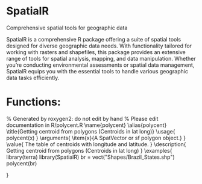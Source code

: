 # SpatialR
 Comprehensive spatial tools for geographic data

SpatialR is a comprehensive R package offering a suite of spatial tools
designed for diverse geographic data needs. With functionality tailored for
working with rasters and shapefiles, this package provides an extensive range
of tools for spatial analysis, mapping, and data manipulation. Whether you’re
conducting environmental assessments or spatial data management, SpatialR equips
you with the essential tools to handle various geographic data tasks efficiently.


# Functions:
% Generated by roxygen2: do not edit by hand
% Please edit documentation in R/polycent.R
\name{polycent}
\alias{polycent}
\title{Getting centroid from polygons (Centroids in lat long)}
\usage{
polycent(x)
}
\arguments{
\item{x}{A SpatVector or sf polygon object.}
}
\value{
The table of centroids with longitude and latitude.
}
\description{
Getting centroid from polygons (Centroids in lat long)
}
\examples{
library(terra)
library(SpatialR)
br = vect("Shapes/Brazil_States.shp")
polycent(br)

}
